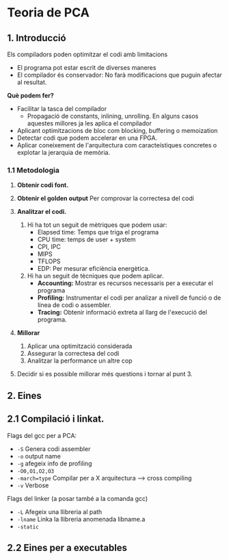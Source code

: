 # Teoria de PCA
## 1. Introducció
Els compiladors poden optimitzar el codi amb limitacions
 - El programa pot estar escrit de diverses maneres
 - El compilador és conservador: No farà modificacions que puguin afectar al resultat.

**Què podem fer?**
 - Facilitar la tasca del compilador
    - Propagació de constants, inlining, unrolling. En alguns casos aquestes millores ja les aplica el compilador
 - Aplicant optimitzacions de bloc com blocking, buffering o memoization
 - Detectar codi que podem accelerar en una FPGA.
 - Aplicar coneixement de l'arquitectura com caracteístiques concretes o explotar la jerarquia de memòria.
 
 ### 1.1 Metodologia
 1. **Obtenir codi font.**
 2. **Obtenir el golden output** Per comprovar la correctesa del codi
 3. **Analitzar el codi.**
    1. Hi ha tot un seguit de mètriques que podem usar:
        - Elapsed time: Temps que triga el programa
        - CPU time: temps de user + system
        - CPI, IPC
        - MIPS
        - TFLOPS
        - EDP: Per mesurar eficiència energètica.
    2. Hi ha un seguit de tècniques que podem aplicar.
        - **Accounting:** Mostrar es recursos necessaris per a executar el programa
        - **Profiling:** Instrumentar el codi per analizar a nivell de funció o de línea de codi o assembler.
        - **Tracing:** Obtenir informació extreta al llarg de l'execució del programa.
 4. **Millorar** 
    1. Aplicar una optimització considerada
    2. Assegurar la correctesa del codi
    3. Analitzar la performance un altre cop
 
 5. Decidir si es possible millorar més questions i tornar al punt 3.
 
 ## 2. Eines
 ## 2.1 Compilació i linkat.
 Flags del gcc per a PCA:
 - `-S` Genera codi assembler
 - `-o` output name
 - `-g` afegeix info de profiling
 - `-O0,O1,O2,O3`
 - `-march=type` Compilar per a X arquitectura --> cross compiling
 - `-v` Verbose
 
 Flags del linker (a posar també a la comanda gcc)
 - `-L` Afegeix una llibreria al path
 - `-lname` Linka la llibreria anomenada libname.a
 - `-static`
 
 ## 2.2 Eines per a executables
 
 
